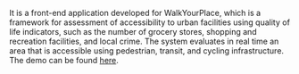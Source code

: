 It is a front-end application developed for WalkYourPlace, which is a framework for assessment of accessibility to urban facilities using quality of life indicators, such as the number of grocery stores, shopping and recreation facilities, and local crime. The system evaluates in real time an area that is accessible using pedestrian, transit, and cycling infrastructure. 
The demo can be found <a href='http://webmapping.ucalgary.ca/WPSClient/' target='_blank'>here</a>.
